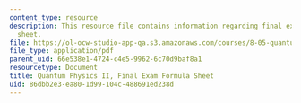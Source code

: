 ```yaml
---
content_type: resource
description: This resource file contains information regarding final exam formula
  sheet.
file: https://ol-ocw-studio-app-qa.s3.amazonaws.com/courses/8-05-quantum-physics-ii-fall-2013/86dbb2e3ea801d99104c488691ed238d_MIT8_05F13_exam_form_2013.pdf
file_type: application/pdf
parent_uid: 66e538e1-4724-c4e5-9962-6c70d9baf8a1
resourcetype: Document
title: Quantum Physics II, Final Exam Formula Sheet
uid: 86dbb2e3-ea80-1d99-104c-488691ed238d
---
```

